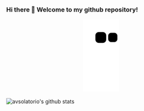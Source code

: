 ### Hi there 👋 Welcome to my github repository!

<p align="center">
   <img src="https://github.com/avsolatorio/avsolatorio/blob/output/github-contribution-grid-snake.svg" alt="snake">
</p>

![avsolatorio's github stats](https://github-readme-stats.vercel.app/api?username=avsolatorio)


<!--
**avsolatorio/avsolatorio** is a ✨ _special_ ✨ repository because its `README.md` (this file) appears on your GitHub profile.

Here are some ideas to get you started:

- 🔭 I’m currently working on ...
- 🌱 I’m currently learning ...
- 👯 I’m looking to collaborate on ...
- 🤔 I’m looking for help with ...
- 💬 Ask me about ...
- 📫 How to reach me: ...
- 😄 Pronouns: ...
- ⚡ Fun fact: ...
-->
